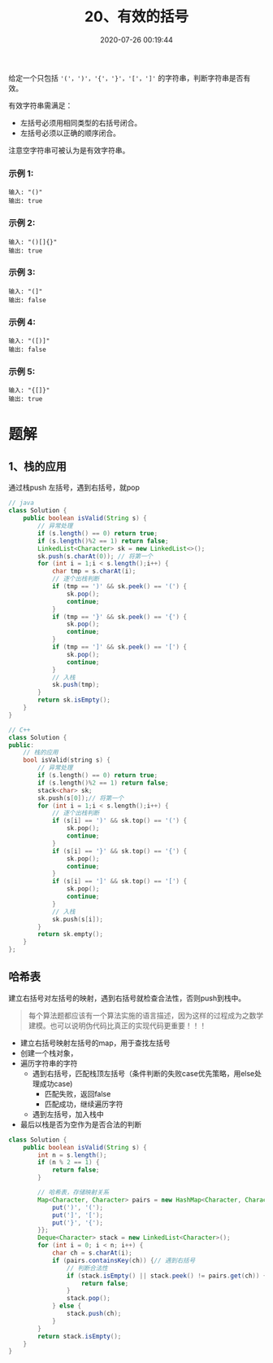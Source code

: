 ﻿---
title: 20、有效的括号
categories:
- leetcode
tags:
  - null
date: 2020-07-26 00:19:44
---

给定一个只包括 `'('，')'，'{'，'}'，'['，']'` 的字符串，判断字符串是否有效。

有效字符串需满足：

- 左括号必须用相同类型的右括号闭合。
- 左括号必须以正确的顺序闭合。

注意空字符串可被认为是有效字符串。

### 示例 1:
```
输入: "()"
输出: true
```
### 示例 2:
```
输入: "()[]{}"
输出: true
```
### 示例 3:
```
输入: "(]"
输出: false
```
### 示例 4:
```
输入: "([)]"
输出: false
```
### 示例 5:
```
输入: "{[]}"
输出: true
```
<!-- 来源：力扣（LeetCode）
链接：https://leetcode-cn.com/problems/valid-parentheses
著作权归领扣网络所有。商业转载请联系官方授权，非商业转载请注明出处。 -->

# 题解
## 1、栈的应用
通过栈push 左括号，遇到右括号，就pop

```java
// java
class Solution {
    public boolean isValid(String s) {
        // 异常处理
        if (s.length() == 0) return true;
        if (s.length()%2 == 1) return false;
        LinkedList<Character> sk = new LinkedList<>();
        sk.push(s.charAt(0)); // 将第一个
        for (int i = 1;i < s.length();i++) {
            char tmp = s.charAt(i);
            // 逐个出栈判断
            if (tmp == ')' && sk.peek() == '(') {
                sk.pop();
                continue;
            }
            if (tmp == '}' && sk.peek() == '{') {
                sk.pop();
                continue;
            }
            if (tmp == ']' && sk.peek() == '[') {
                sk.pop();
                continue;
            }
            // 入栈
            sk.push(tmp);
        }
        return sk.isEmpty();
    }
}
```
```cpp
// C++
class Solution {
public:
    // 栈的应用
    bool isValid(string s) {
        // 异常处理
        if (s.length() == 0) return true;
        if (s.length()%2 == 1) return false;
        stack<char> sk;
        sk.push(s[0]);// 将第一个
        for (int i = 1;i < s.length();i++) {
            // 逐个出栈判断
            if (s[i] == ')' && sk.top() == '(') {
                sk.pop();
                continue;
            }
            if (s[i] == '}' && sk.top() == '{') {
                sk.pop();
                continue;
            }
            if (s[i] == ']' && sk.top() == '[') {
                sk.pop();
                continue;
            }
            // 入栈
            sk.push(s[i]);
        }
        return sk.empty();
    }
};
```

## 哈希表

建立右括号对左括号的映射，遇到右括号就检查合法性，否则push到栈中。

> 每个算法题都应该有一个算法实施的语言描述，因为这样的过程成为之数学建模。也可以说明伪代码比真正的实现代码更重要！！！

- 建立右括号映射左括号的map，用于查找左括号
- 创建一个栈对象，
- 遍历字符串的字符
	- 遇到右括号，匹配栈顶左括号（条件判断的失败case优先策略，用else处理成功case)
		- 匹配失败，返回false
		- 匹配成功，继续遍历字符
	- 遇到左括号，加入栈中
- 最后以栈是否为空作为是否合法的判断

```java
class Solution {
    public boolean isValid(String s) {
        int n = s.length();
        if (n % 2 == 1) {
            return false;
        }

        // 哈希表，存储映射关系
        Map<Character, Character> pairs = new HashMap<Character, Character>() {{
            put(')', '(');
            put(']', '[');
            put('}', '{');
        }};
        Deque<Character> stack = new LinkedList<Character>();
        for (int i = 0; i < n; i++) {
            char ch = s.charAt(i);
            if (pairs.containsKey(ch)) {// 遇到右括号
                // 判断合法性
                if (stack.isEmpty() || stack.peek() != pairs.get(ch)) {
                    return false;
                }
                stack.pop();
            } else {
                stack.push(ch);
            }
        }
        return stack.isEmpty();
    }
}

```